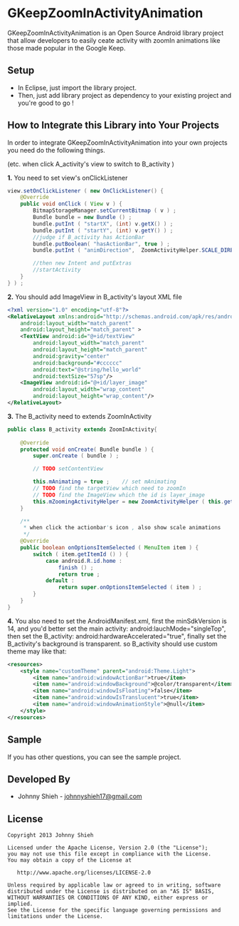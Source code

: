 GKeepZoomInActivityAnimation
============================

GKeepZoomInActivityAnimation is an Open Source Android library project that allow developers to easily ceate activity with zoomIn animations like those made popular in the Google Keep.

Setup
-----
* In Eclipse, just import the library project.
* Then, just add library project as dependency to your existing project and you're good to go !

How to Integrate this Library into Your Projects
------------------------------------------------
In order to integrate GKeepZoomInActivityAnimation into your own projects you need do the following things.

(etc. when click A_activity's view to switch to B_activity )

__1.__      You need to set view's onClickListener

```java
view.setOnClickListener ( new OnClickListener() {
    @Override
    public void onClick ( View v ) {
        BitmapStorageManager.setCurrentBitmap ( v ) ;
        Bundle bundle = new Bundle () ;
        bundle.putInt ( "startX", (int) v.getX() ) ;
        bundle.putInt ( "startY", (int) v.getY() ) ;
        //judge if B_activity has ActionBar
        bundle.putBoolean( "hasActionBar", true ) ;
        bundle.putInt ( "animDirection",  ZoomActivityHelper.SCALE_DIRECT ) ;

        //then new Intent and putExtras
        //startActivity
    }
} ) ;
```

__2.__      You should add ImageView in B_activity's layout XML file

```xml
<?xml version="1.0" encoding="utf-8"?>
<RelativeLayout xmlns:android="http://schemas.android.com/apk/res/android"
    android:layout_width="match_parent"
    android:layout_height="match_parent" >
    <TextView android:id="@+id/textView" 
        android:layout_width="match_parent"
        android:layout_height="match_parent"
        android:gravity="center"
        android:background="#cccccc"
        android:text="@string/hello_world"
        android:textSize="57sp"/>
    <ImageView android:id="@+id/layer_image"
        android:layout_width="wrap_content"
        android:layout_height="wrap_content"/>
</RelativeLayout>
```

__3.__      The B_activity need to extends ZoomInActivity

```java
public class B_activity extends ZoomInActivity{
    
    @Override
    protected void onCreate( Bundle bundle ) {
        super.onCreate ( bundle ) ;

        // TODO setContentView

        this.mAnimating = true ;    // set mAnimating
        // TODO find the targetView which need to zoomIn
        // TODO find the ImageView which the id is layer_image
        this.mZoomingActivityHelper = new ZoomActivityHelper ( this.getIntent().getExtras(), imageView, targetView, this, this ) ;
    }

    /**
     * when click the actionbar's icon , also show scale animations
     */
    @Override
    public boolean onOptionsItemSelected ( MenuItem item ) {
        switch ( item.getItemId () ) {
            case android.R.id.home :
                finish () ;
                return true ;
            default :
                return super.onOptionsItemSelected ( item ) ;
        }
    }
}
```

__4.__      You also need to set the AndroidManifest.xml, first the minSdkVersion is 14, and you'd better set the main activity: android:lauchMode="singleTop", then set the B_activity:
android:hardwareAccelerated="true", finally set the B_activity's background is transparent.
so B_activity should use custom theme may like that:

```xml
<resources>
    <style name="customTheme" parent="android:Theme.Light">
        <item name="android:windowActionBar">true</item>
        <item name="android:windowBackground">@color/transparent</item>
        <item name="android:windowIsFloating">false</item>
        <item name="android:windowIsTranslucent">true</item>
        <item name="android:windowAnimationStyle">@null</item>
    </style>
</resources>
```

Sample
------

If you has other questions, you can see the sample project.

Developed By
------------
* Johnny Shieh - <johnnyshieh17@gmail.com>

License
-------

    Copyright 2013 Johnny Shieh
    
    Licensed under the Apache License, Version 2.0 (the "License");
    you may not use this file except in compliance with the License.
    You may obtain a copy of the License at

       http://www.apache.org/licenses/LICENSE-2.0

    Unless required by applicable law or agreed to in writing, software
    distributed under the License is distributed on an "AS IS" BASIS,
    WITHOUT WARRANTIES OR CONDITIONS OF ANY KIND, either express or implied.
    See the License for the specific language governing permissions and
    limitations under the License.

